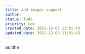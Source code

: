 ```yaml
---
title: add images support
author: 
status: Todo
priority: Low
created_date: 2021-12-03 13:01:43
updated_date: 2021-12-03 13:01:43
---
```



as title

